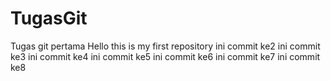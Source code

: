 # TugasGit
Tugas git pertama
Hello this is my first repository
ini commit ke2
ini commit ke3
ini commit ke4
ini commit ke5
ini commit ke6
ini commit ke7
ini commit ke8
